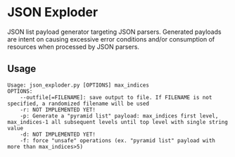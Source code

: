 # JSON Exploder

JSON list payload generator targeting JSON parsers. Generated payloads are intent on causing excessive error conditions and/or consumption of resources when processed by JSON parsers.

## Usage

```
Usage: json_exploder.py [OPTIONS] max_indices
OPTIONS:
	--outfile[=FILENAME]: save output to file. If FILENAME is not specified, a randomized filename will be used
	-r: NOT IMPLEMENTED YET!
	-p: Generate a "pyramid list" payload: max_indices first level, max_indices-1 all subsequent levels until top level with single string value
	-d: NOT IMPLEMENTED YET!
	-f: force "unsafe" operations (ex. "pyramid list" payload with more than max_indices>5)
```

